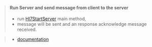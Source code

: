 > #### Run Server and send message from client to the server
> - run [Hl7StartServer](src/main/java/org/example/hl7/Main.java) main method, 
> - message will be sent and an response acknowledge message received. 



> - [documentation](https://hapifhir.github.io/hapi-hl7v2/index.html)